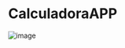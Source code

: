 # CalculadoraAPP

![image](https://github.com/user-attachments/assets/27bb4535-69bd-4fee-a517-0a5139dbf9dc)
